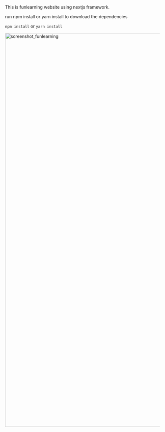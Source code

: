 This is funlearning website using nextjs framework.

run npm install or yarn install to download the dependencies

`npm install`
or 
`yarn install`

<img width="1279" alt="screenshot_funlearning" src="https://github.com/chency0315/funlearning_react/assets/100465252/9b3bc54c-cee8-4500-bc9f-ea970aa4dd7a">
